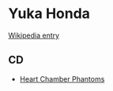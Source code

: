# Yuka Honda

[Wikipedia entry](https://en.wikipedia.org/wiki/Yuka_Honda)

## CD

- [Heart Chamber Phantoms](Heart_Chamber_Phantoms.md)
